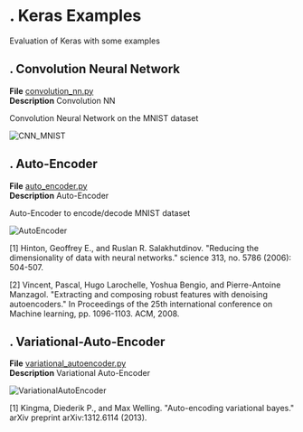 # . Keras Examples

Evaluation of Keras with some examples

## . Convolution Neural Network

**File** [convolution_nn.py](https://github.com/vincentbonnetcg/Neural-Bric-a-Brac/tree/master/Keras_examples/convolution_nn.py)<br>
**Description** Convolution NN

Convolution Neural Network on the MNIST dataset

![CNN_MNIST](https://github.com/vincentbonnetcg/Neural-Bric-a-Brac/blob/master/img/nn_mnist.png)

## . Auto-Encoder
**File** [auto_encoder.py](https://github.com/vincentbonnetcg/Neural-Bric-a-Brac/tree/master/Keras_examples/autoencoder.py)<br>
**Description** Auto-Encoder

Auto-Encoder to encode/decode MNIST dataset

![AutoEncoder](https://github.com/vincentbonnetcg/Neural-Bric-a-Brac/blob/master/img/fashion_mnist_autoencoder.png)

[1] Hinton, Geoffrey E., and Ruslan R. Salakhutdinov. "Reducing the dimensionality of data with neural networks." science 313, no. 5786 (2006): 504-507.

[2] Vincent, Pascal, Hugo Larochelle, Yoshua Bengio, and Pierre-Antoine Manzagol. "Extracting and composing robust features with denoising autoencoders." In Proceedings of the 25th international conference on Machine learning, pp. 1096-1103. ACM, 2008. 

## . Variational-Auto-Encoder
**File** [variational_autoencoder.py](https://github.com/vincentbonnetcg/Neural-Bric-a-Brac/tree/master/Keras_examples/variational_autoencoder.py)<br>
**Description** Variational Auto-Encoder

![VariationalAutoEncoder](https://github.com/vincentbonnetcg/Neural-Bric-a-Brac/blob/master/img/variational_auto_encoder.png)

[1] Kingma, Diederik P., and Max Welling. "Auto-encoding variational bayes." arXiv preprint arXiv:1312.6114 (2013).



